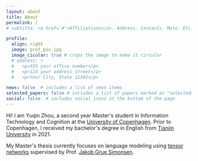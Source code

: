 ```yaml
---
layout: about
title: About
permalink: /
# subtitle: <a href='#'>Affiliations</a>. Address. Contacts. Moto. Etc.

profile:
  align: right
  image: prof_pic.jpg
  image_cicular: true # crops the image to make it circular
  # address: > 
  #   <p>555 your office number</p>
  #   <p>123 your address street</p>
  #   <p>Your City, State 12345</p>

news: false  # includes a list of news items
selected_papers: false # includes a list of papers marked as "selected={true}"
social: false  # includes social icons at the bottom of the page
---
```


Hi! I am Yuqin Zhou, a second year Master's student in Information Technology and Cognition at the  <a href="https://www.ku.dk/english/">University of Copenhagen</a>. Prior to Copenhagen, I received my bachelor's degree in English from <a href="http://www.tju.edu.cn/english/index.htm">Tianjin University</a> in 2021.

My Master's thesis currently focuses on language modeling using <a href="https://en.wikipedia.org/wiki/Tensor_network">tensor networks</a> supervised by Prof. <a href="http://hjemmesider.diku.dk/~simonsen/">Jakob Grue Simonsen</a>.